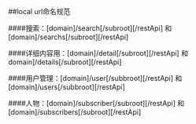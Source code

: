 ##local url命名规范

####搜索：[domain]/search[/subroot][/restApi] 和 [domain]/searchs[/subroot][/restApi]

####详细内容用：[domain]/detail[/subroot][/restApi] 和 domain]/details[/subroot][/restApi] 

####用户管理：[domain]/user[/subbroot][/restApi] 和 [domain]/users[/subbroot][/restApi]

####人物：[domain]/subscriber[/subroot][/restApi] 和 [domain]/subscribers[/subroot][/restApi] 
